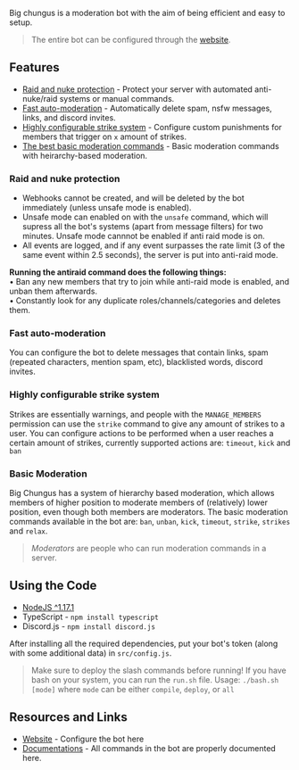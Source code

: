 Big chungus is a moderation bot with the aim of being efficient and easy to setup.
> The entire bot can be configured through the [website](NOT_IMPLEMENTED).

## Features
* [Raid and nuke protection](https://github.com/duckie451/big-chungus#raid-and-nuke-protection) - Protect your server with automated anti-nuke/raid systems or manual commands.
* [Fast auto-moderation](https://github.com/duckie451/big-chungus#fast-auto-moderation) - Automatically delete spam, nsfw messages, links, and discord invites.
* [Highly configurable strike system](https://github.com/duckie451/big-chungus#highly-configurable-strike-system) - Configure custom punishments for members that trigger on `x` amount of strikes.
* [The best basic moderation commands](https://github.com/duckie451/big-chungus#basic-moderation) - Basic moderation commands with heirarchy-based moderation.

### Raid and nuke protection
* Webhooks cannot be created, and will be deleted by the bot immediately (unless unsafe mode is enabled).
* Unsafe mode can enabled on with the `unsafe` command, which will supress all the bot's systems (apart from message filters) for two minutes. Unsafe mode cannnot be enabled if anti raid mode is on.
* All events are logged, and if any event surpasses the rate limit (3 of the same event within 2.5 seconds), the server is put into anti-raid mode.

**Running the antiraid command does the following things:**<br>
• Ban any new members that try to join while anti-raid mode is enabled, and unban them afterwards. <br>
• Constantly look for any duplicate roles/channels/categories and deletes them.

### Fast auto-moderation
You can configure the bot to delete messages that contain links, spam (repeated characters, mention spam, etc), blacklisted words, discord invites.

### Highly configurable strike system
Strikes are essentially warnings, and people with the `MANAGE_MEMBERS` permission can use the `strike` command to give any amount of strikes to a user.
You can configure actions to be performed when a user reaches a certain amount of strikes, currently supported actions are: `timeout`, `kick` and `ban`

### Basic Moderation
Big Chungus has a system of hierarchy based moderation, which allows members of higher position to moderate members of (relatively) lower position, even though both members are moderators. The basic moderation commands available in the bot are: `ban`, `unban`, `kick`, `timeout`, `strike`, `strikes` and `relax`.
> _Moderators_ are people who can run moderation commands in a server.

## Using the Code
- [NodeJS ^1.17.1](https://nodejs.org/en/)
- TypeScript - `npm install typescript`
- Discord.js - `npm install discord.js`

After installing all the required dependencies, put your bot's token (along with some additional data) in `src/config.js`.

> Make sure to deploy the slash commands before running! If you have bash on your system, you can run the `run.sh` file.
> Usage: `./bash.sh [mode]` where `mode` can be either `compile`, `deploy`, or `all`

## Resources and Links
* [Website](NOT_IMPLEMENTED) - Configure the bot here
* [Documentations](NOT_IMPLEMENTED) - All commands in the bot are properly documented here.
